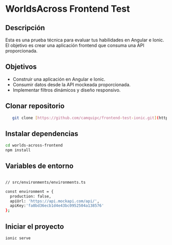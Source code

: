 # WorldsAcross Frontend Test

## Descripción
Esta es una prueba técnica para evaluar tus habilidades en Angular e Ionic. El objetivo es crear una aplicación frontend que consuma una API proporcionada.

## Objetivos
- Construir una aplicación en Angular e Ionic.
- Consumir datos desde la API mockeada proporcionada.
- Implementar filtros dinámicos y diseño responsivo.

## Clonar repositorio

```bash
   git clone [https://github.com/camquipc/frontend-test-ionic.git](https://github.com/camquipc/frontend-test-ionic.git)
```

## Instalar dependencias 

```bash
cd worlds-across-frontend
npm install 
```
## Variables de entorno

```bash

// src/environments/environments.ts

const environment = {
  production: false,
  apiUrl: 'https://api.mockapi.com/api/',
  apiKey:'fa8bd36ecb1d4e43bc0952504a138576'
};

```

## Iniciar el proyecto
```bash
ionic serve 
```